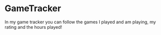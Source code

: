 # GameTracker
In my game tracker you can follow the games I played and am playing, my rating and the hours played!
